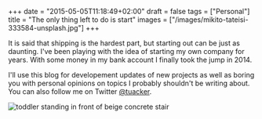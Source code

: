 +++
date = "2015-05-05T11:18:49+02:00"
draft = false
tags = ["Personal"]
title = "The only thing left to do is start"
images = ["/images/mikito-tateisi-333584-unsplash.jpg"]
+++

It is said that shipping is the hardest part, but starting out can be just as daunting. I've been playing with the idea of starting my own company for years. With some money in my bank account I finally took the jump in 2014.<!--more-->

I'll use this blog for developement updates of new projects as well as boring you with personal opinions on topics I probably shouldn't be writing about. You can also follow me on Twitter [@tuacker](https://www.twitter.com/tuacker).

![toddler standing in front of beige concrete stair](/images/mikito-tateisi-333584-unsplash.jpg)
